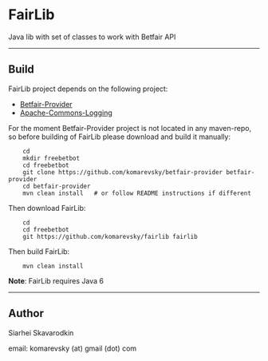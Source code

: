 FairLib
=======

Java lib with set of classes to work with Betfair API
_ _ _

Build
-----

FairLib project depends on the following project:
*   [Betfair-Provider](https://github.com/komarevsky/betfair-provider)
*   [Apache-Commons-Logging](http://commons.apache.org/proper/commons-logging)

For the moment Betfair-Provider project is not located in any maven-repo, so before building of FairLib please download and build it manually:

        cd
        mkdir freebetbot
        cd freebetbot
        git clone https://github.com/komarevsky/betfair-provider betfair-provider
        cd betfair-provider
        mvn clean install   # or follow README instructions if different

Then download FairLib:

        cd
        cd freebetbot
        git https://github.com/komarevsky/fairlib fairlib

Then build FairLib:

        mvn clean install

**Note**: FairLib requires Java 6
_ _ _

Author
------

Siarhei Skavarodkin

email: komarevsky (at) gmail (dot) com
